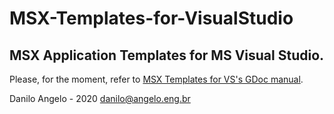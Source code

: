 # MSX-Templates-for-VisualStudio
## MSX Application Templates for MS Visual Studio.


Please, for the moment, refer to [MSX Templates for VS's GDoc manual](https://docs.google.com/document/d/1Y2rTTMBN08Au59e44pzdX0ptVWfLfMgG1gp2e-KUVIE/edit?usp=sharing).


Danilo Angelo - 2020
danilo@angelo.eng.br

